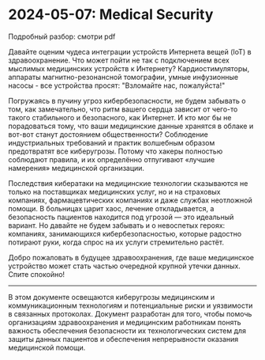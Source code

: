 # 2024-05-07: Medical Security

Подробный разбор: смотри pdf

Давайте оценим чудеса интеграции устройств Интернета вещей (IoT) в здравоохранение. Что может пойти не так с подключением всех мыслимых медицинских устройств к Интернету? Кардиостимуляторы, аппараты магнитно-резонансной томографии, умные инфузионные насосы - все устройства просят: "Взломайте нас, пожалуйста!"

Погружаясь в пучину угроз кибербезопасности, не будем забывать о том, как замечательно, что ритм вашего сердца зависит от чего-то такого стабильного и безопасного, как Интернет. И кто мог бы не порадоваться тому, что ваши медицинские данные хранятся в облаке и вот-вот станут достоянием общественности? Соблюдение индустриальных требований и практик волшебным образом предотвратят все киберугрозы. Потому что хакеры полностью соблюдают правила, и их определённо отпугивают «лучшие намерения» медицинской организации.

Последствия кибератаки на медицинские технологии сказываются не только на поставщиках медицинских услуг, но и на страховых компаниях, фармацевтических компаниях и даже службах неотложной помощи. В больницах царит хаос, лечение откладывается, а безопасность пациентов находится под угрозой — это идеальный вариант. Но давайте не будем забывать и о невоспетых героях: компаниях, занимающихся кибербезопасностью, которые радостно потирают руки, когда спрос на их услуги стремительно растёт.

Добро пожаловать в будущее здравоохранения, где ваше медицинское устройство может стать частью очередной крупной утечки данных. Спите спокойно!


-----

В этом документе освещаются киберугрозы медицинским и коммуникационным технологиям и потенциальные риски и уязвимости в связанных протоколах. Документ разработан для того, чтобы помочь организациям здравоохранения и медицинским работникам понять важность обеспечения безопасности их технологических систем для защиты данных пациентов и обеспечения непрерывности оказания медицинской помощи.